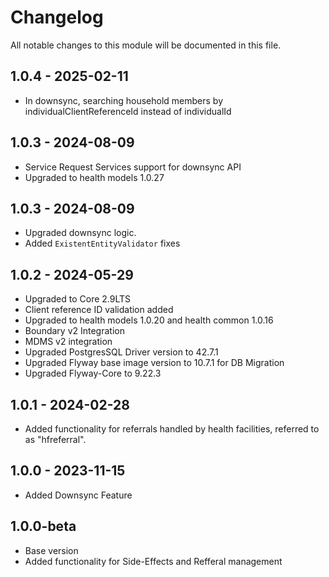 # Changelog
All notable changes to this module will be documented in this file.
## 1.0.4 - 2025-02-11
- In downsync, searching household members by individualClientReferenceId instead of individualId

## 1.0.3 - 2024-08-09
- Service Request Services support for downsync API
- Upgraded to health models 1.0.27

## 1.0.3 - 2024-08-09
- Upgraded downsync logic.
- Added `ExistentEntityValidator` fixes


## 1.0.2 - 2024-05-29
- Upgraded to Core 2.9LTS
- Client reference ID validation added
- Upgraded to health models 1.0.20 and health common 1.0.16
- Boundary v2 Integration
- MDMS v2 integration
- Upgraded PostgresSQL Driver version to 42.7.1
- Upgraded Flyway base image version to 10.7.1 for DB Migration
- Upgraded Flyway-Core to 9.22.3

## 1.0.1 - 2024-02-28
- Added functionality for referrals handled by health facilities, referred to as "hfreferral".

## 1.0.0 - 2023-11-15
  - Added Downsync Feature

## 1.0.0-beta
  - Base version
  - Added functionality for Side-Effects and Refferal management
